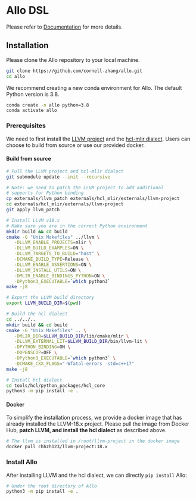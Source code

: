 <!--- Copyright Allo authors. All Rights Reserved. -->
<!--- SPDX-License-Identifier: Apache-2.0  -->

# Allo DSL

Please refer to [Documentation](https://chhzh123.github.io/allo-docs) for more details.


## Installation

Please clone the Allo repository to your local machine.

```bash
git clone https://github.com/cornell-zhang/allo.git
cd allo
```

We recommend creating a new conda environment for Allo. The default Python version is 3.8.

```bash
conda create -n allo python=3.8
conda activate allo
```

### Prerequisites

We need to first install the [LLVM project](https://github.com/llvm/llvm-project/tree/llvmorg-18-init) and the [hcl-mlir dialect](https://github.com/cornell-zhang/hcl-dialect). Users can choose to build from source or use our provided docker.

#### Build from source

```bash
# Pull the LLVM project and hcl-mlir dialect
git submodule update --init --recursive

# Note: we need to patch the LLVM project to add additional
# supports for Python binding
cp externals/llvm_patch externals/hcl_mlir/externals/llvm-project
cd externals/hcl_mlir/externals/llvm-project
git apply llvm_patch

# Install LLVM v18.x
# Make sure you are in the correct Python environment
mkdir build && cd build
cmake -G "Unix Makefiles" ../llvm \
   -DLLVM_ENABLE_PROJECTS=mlir \
   -DLLVM_BUILD_EXAMPLES=ON \
   -DLLVM_TARGETS_TO_BUILD="host" \
   -DCMAKE_BUILD_TYPE=Release \
   -DLLVM_ENABLE_ASSERTIONS=ON \
   -DLLVM_INSTALL_UTILS=ON \
   -DMLIR_ENABLE_BINDINGS_PYTHON=ON \
   -DPython3_EXECUTABLE=`which python3`
make -j8

# Export the LLVM build directory
export LLVM_BUILD_DIR=$(pwd)

# Build the hcl dialect
cd ../../..
mkdir build && cd build
cmake -G "Unix Makefiles" .. \
   -DMLIR_DIR=$LLVM_BUILD_DIR/lib/cmake/mlir \
   -DLLVM_EXTERNAL_LIT=$LLVM_BUILD_DIR/bin/llvm-lit \
   -DPYTHON_BINDING=ON \
   -DOPENSCOP=OFF \
   -DPython3_EXECUTABLE=`which python3` \
   -DCMAKE_CXX_FLAGS="-Wfatal-errors -std=c++17"
make -j8

# Install hcl dialect
cd tools/hcl/python_packages/hcl_core
python3 -m pip install -e .
```

#### Docker

To simplify the installation process, we provide a docker image that has already installed the LLVM-18.x project.
Please pull the image from Docker Hub, **patch LLVM, and install the hcl dialect** as described above.

```bash
# The llvm is installed in /root/llvm-project in the docker image
docker pull chhzh123/llvm-project:18.x
```


### Install Allo

After installing LLVM and the hcl dialect, we can directly `pip install` Allo:

```bash
# Under the root directory of Allo
python3 -m pip install -e .
```

